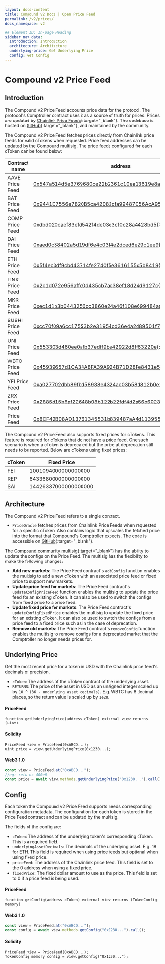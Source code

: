```yaml
---
layout: docs-content
title: Compound v2 Docs | Open Price Feed
permalink: /v2/prices/
docs_namespace: v2

## Element ID: In-page Heading
sidebar_nav_data:
  introduction: Introduction
  architecture: Architecture
  underlying-price: Get Underlying Price
  config: Get Config
---
```


# Compound v2 Price Feed

## Introduction

The Compound v2 Price Feed accounts price data for the protocol. The protocol's Comptroller contract uses it as a source of truth for prices. Prices are updated by [Chainlink Price Feeds](https://data.chain.link/){:target="_blank"}. The codebase is hosted on [GitHub](https://github.com/smartcontractkit/open-oracle/blob/master/contracts/PriceOracle/PriceOracle.sol){:target="_blank"}, and maintained by the community.

The Compound v2 Price Feed fetches prices directly from Chainlink price feeds for valid cTokens when requested. Price feed addresses can be updated by the Compound multisig. The price feeds configured for each cToken can be found below:

| Contract name | address |
|---------------|---------|
| AAVE Price Feed  | [0x547a514d5e3769680ce22b2361c10ea13619e8a9](https://etherscan.io/address/0x547a514d5e3769680ce22b2361c10ea13619e8a9){:target="_blank"} |
| BAT Price Feed   | [0x9441D7556e7820B5ca42082cfa99487D56AcA958](https://etherscan.io/address/0x9441D7556e7820B5ca42082cfa99487D56AcA958){:target="_blank"} |
| COMP Price Feed  | [0xdbd020caef83efd542f4de03e3cf0c28a4428bd5](https://etherscan.io/address/0xdbd020caef83efd542f4de03e3cf0c28a4428bd5){:target="_blank"} |
| DAI Price Feed   | [0xaed0c38402a5d19df6e4c03f4e2dced6e29c1ee9](https://etherscan.io/address/0xaed0c38402a5d19df6e4c03f4e2dced6e29c1ee9){:target="_blank"} |
| ETH Price Feed   | [0x5f4ec3df9cbd43714fe2740f5e3616155c5b8419](https://etherscan.io/address/0x5f4ec3df9cbd43714fe2740f5e3616155c5b8419){:target="_blank"} |
| LINK Price Feed  | [0x2c1d072e956affc0d435cb7ac38ef18d24d9127c](https://etherscan.io/address/0x2c1d072e956affc0d435cb7ac38ef18d24d9127c){:target="_blank"} |
| MKR Price Feed   | [0xec1d1b3b0443256cc3860e24a46f108e699484aa](https://etherscan.io/address/0xec1d1b3b0443256cc3860e24a46f108e699484aa){:target="_blank"} |
| SUSHI Price Feed | [0xcc70f09a6cc17553b2e31954cd36e4a2d89501f7](https://etherscan.io/address/0xcc70f09a6cc17553b2e31954cd36e4a2d89501f7){:target="_blank"} |
| UNI Price Feed   | [0x553303d460ee0afb37edff9be42922d8ff63220e](https://etherscan.io/address/0x553303d460ee0afb37edff9be42922d8ff63220e){:target="_blank"} |
| WBTC Price Feed  | [0x45939657d1CA34A8FA39A924B71D28Fe8431e581](https://etherscan.io/address/0x45939657d1CA34A8FA39A924B71D28Fe8431e581){:target="_blank"} |
| YFI Price Feed   | [0xa027702dbb89fbd58938e4324ac03b58d812b0e1](https://etherscan.io/address/0xa027702dbb89fbd58938e4324ac03b58d812b0e1){:target="_blank"} |
| ZRX Price Feed   | [0x2885d15b8af22648b98b122b22fdf4d2a56c6023](https://etherscan.io/address/0x2885d15b8af22648b98b122b22fdf4d2a56c6023){:target="_blank"} |
| Price Feed       | [0x8CF42B08AD13761345531b839487aA4d113955d9](https://etherscan.io/address/0x8CF42B08AD13761345531b839487aA4d113955d9){:target="_blank"} |

The Compound v2 Price Feed also supports fixed prices for cTokens. This feature is required for cTokens that do not have a price feed. One such scenario is when a cToken is deprecated but the price at deprecation still needs to be reported. Below are cTokens using fixed prices:

| cToken | Fixed Price |
|--------|-------------|
| FEI | 1001094000000000000 |
| REP | 6433680000000000000 |
| SAI | 14426337000000000000 |

## Architecture

The Compound v2 Price Feed refers to a single contract.
* `PriceOracle` fetches prices from Chainlink Price Feeds when requested for a specific cToken. Also contains logic that upscales the fetched price into the format that Compound's Comptroller expects. The code is accessible on [GitHub](https://github.com/smartcontractkit/open-oracle/blob/master/contracts/PriceOracle/PriceOracle.sol){:target="_blank"}.

The [Compound community multisig](https://etherscan.io/address/0xbbf3f1421d886e9b2c5d716b5192ac998af2012c){:target="_blank"} has the ability to update the configs on the Price Feed. The multisig has the flexibility to make the following changes:

* **Add new markets**: The Price Feed contract's `addConfig` function enables the multisig to add a new cToken with an associated price feed or fixed price to support new markets.
* **Update price feed for markets**: The Price Feed contract's `updateConfigPriceFeed` function enables the multisig to update the price feed for an existing cToken. It can also be used to switch the configs from fixed price to a price feed.
* **Update fixed price for markets**: The Price Feed contract's `updateConfigFixedPrice` enables the multisig to update the fixed price for an existing cToken. It can also be used to switch the configs from a price feed to a fixed price such as in the case of deprecation.
* **Remove old markets**: The Price Feed contract's `removeConfig` function enables the multisig to remove configs for a deprecated market that the Comptroller no longer needs prices for.

## Underlying Price

Get the most recent price for a token in USD with the Chainlink price feed's decimals of precision.

* `cToken`: The address of the cToken contract of the underlying asset.
* `RETURNS`: The price of the asset in USD as an unsigned integer scaled up by `10 ^ (36 - underlying asset decimals)`. E.g. WBTC has 8 decimal places, so the return value is scaled up by `1e28`.

#### PriceFeed

```solidity
function getUnderlyingPrice(address cToken) external view returns (uint)
```

#### Solidity

```solidity
PriceFeed view = PriceFeed(0xABCD...);
uint price = view.getUnderlyingPrice(0x1230...);
```

#### Web3 1.0

```js
const view = PriceFeed.at("0xABCD...");
//eg: returns 400e6
const price = await view.methods.getUnderlyingPrice("0x1230...").call();
```

## Config

Each token the Compound v2 Price Feed supports needs corresponding configuration metadata. The configuration for each token is stored in the Price Feed contract and can be updated by the multisig.

The fields of the config are:

* `cToken`: The address of the underlying token's corresponding cToken. This is a required field.
* `underlyingAssetDecimals`: The decimals of the underlying asset. E.g. 18 for ETH. This field is required when using price feeds but optional when using fixed price.
* `priceFeed`: The address of the Chainlink price feed. This field is set to the 0 address when using a fixed price.
* `fixedPrice`: The fixed dollar amount to use as the price. This field is set to 0 if a price feed is being used.

#### PriceFeed

```solidity
function getConfig(address cToken) external view returns (TokenConfig memory)
```

#### Web3 1.0

```js
const view = PriceFeed.at("0xABCD...");
const config = await view.methods.getConfig("0x1230...").call();
```

#### Solidity

```solidity
PriceFeed view = PriceFeed(0xABCD...);
TokenConfig memory config = view.getConfig("0x1230...");
```
